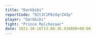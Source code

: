 ```yaml
---
title: "Darkbibi"
reportCode: "92tJC1P8zdqrZ43p"
player: "Darkbibi"
fight: "Prince Malchezaar"
date: 2021-10-16T13:08:36.936000+00:00
---
```

